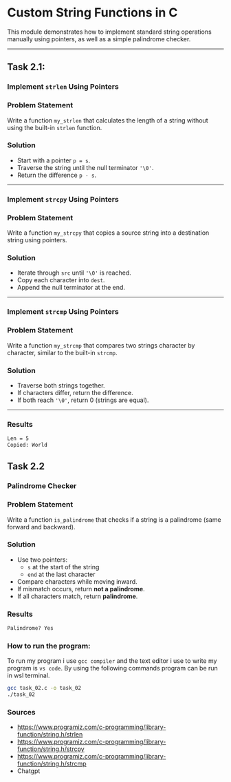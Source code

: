 #  Custom String Functions in C

This module demonstrates how to implement standard string operations manually using pointers, as well as a simple palindrome checker.

---

##  Task 2.1: 
### Implement `strlen` Using Pointers

### Problem Statement

Write a function `my_strlen` that calculates the length of a string without using the built-in `strlen` function.

### Solution

* Start with a pointer `p = s`.
* Traverse the string until the null terminator `'\0'`.
* Return the difference `p - s`.
---

###  Implement `strcpy` Using Pointers

### Problem Statement

Write a function `my_strcpy` that copies a source string into a destination string using pointers.

### Solution

* Iterate through `src` until `'\0'` is reached.
* Copy each character into `dest`.
* Append the null terminator at the end.
---

###  Implement `strcmp` Using Pointers

### Problem Statement

Write a function `my_strcmp` that compares two strings character by character, similar to the built-in `strcmp`.

### Solution

* Traverse both strings together.
* If characters differ, return the difference.
* If both reach `'\0'`, return 0 (strings are equal).
---

### Results
```bash
Len = 5
Copied: World

```

## Task 2.2
###  Palindrome Checker

### Problem Statement

Write a function `is_palindrome` that checks if a string is a palindrome (same forward and backward).

### Solution

* Use two pointers:
  * `s` at the start of the string
  * `end` at the last character
* Compare characters while moving inward.
* If mismatch occurs, return **not a palindrome**.
* If all characters match, return **palindrome**.

### Results

```bash
Palindrome? Yes
```
 ### How to run the program:
To run my program i use `gcc compiler` and the text editor i use to write my program is `vs code`. By using the following commands program can be run in wsl terminal.

```bash
gcc task_02.c -o task_02 
./task_02
```

### Sources

* https://www.programiz.com/c-programming/library-function/string.h/strlen
* https://www.programiz.com/c-programming/library-function/string.h/strcpy
* https://www.programiz.com/c-programming/library-function/string.h/strcmp
* Chatgpt 


